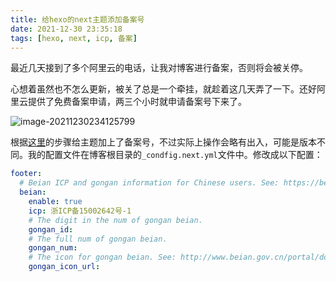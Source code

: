 ```yaml
---
title: 给hexo的next主题添加备案号
date: 2021-12-30 23:35:18
tags: [hexo, next, icp, 备案]
---
```




最近几天接到了多个阿里云的电话，让我对博客进行备案，否则将会被关停。



心想着虽然也不怎么更新，被关了总是一个牵挂，就趁着这几天弄了一下。还好阿里云提供了免费备案申请，两三个小时就申请备案号下来了。

![image-20211230234125799](https://img.ryzn.me/images/1640878887055.png!webp)



根据[这里](https://www.crane0.com/2021/10/29/%E6%B7%BB%E5%8A%A0%E5%A4%87%E6%A1%88%E5%8F%B7/)的步骤给主题加上了备案号，不过实际上操作会略有出入，可能是版本不同。我的配置文件在博客根目录的`_condfig.next.yml`文件中。修改成以下配置：

```yaml
footer:
  # Beian ICP and gongan information for Chinese users. See: https://beian.miit.gov.cn, http://www.beian.gov.cn
  beian:
    enable: true
    icp: 浙ICP备15002642号-1
    # The digit in the num of gongan beian.
    gongan_id:
    # The full num of gongan beian.
    gongan_num:
    # The icon for gongan beian. See: http://www.beian.gov.cn/portal/download
    gongan_icon_url:
```

